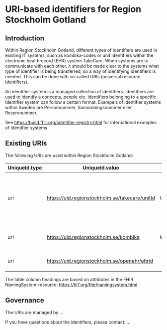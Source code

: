 # URI-based identifiers for Region Stockholm Gotland

## Introduction
Within Region Stockholm Gotland, different types of identifiers are used in existing IT systems, such as kombika-codes or unit identifiers within the electronic healthrecord (EHR) system TakeCare. When systems are to communicate with each other, it should be made clear to the systems what type of identifier is being transferred, so a way of identifying identifiers is needed. This can be done with so-called URIs (universal resource identifiers).

An identifier system is a managed collection of identifiers. Identifiers are used to identify a concepts, people etc. Identifiers belonging to a specific Identifier system can follow a certain format. Exampels of identifier systems within Sweden are Personnummer, Samordningsnummer eller Reservnummer.

See https://build.fhir.org/identifier-registry.html for international examples of Identifier systems

## Existing URIs
The following URIs are used within Region Stockholm Gotland:

|UniqueId.type|UniqueId.value|Name|Title|Status|Kind|Date|Description|
|---|---|---|---|---|---|---|---|
|uri|https://uid.regionstockholm.se/takecare/unitId|takeCareUnitId|TakeCare enhets-id|draft|identifier|2023-06-16|The URI identifies unit identifiers used within the EHR system TakeCare.|
|uri|https://uid.regionstockholm.se/kombika|kombikaCode|Kombikakod|draft|identifier|2023-06-16|The URI identifies kombika-codes.|
|uri|https://uid.regionstockholm.se/openehr/ehrid|||draft|identifier|2023-06-16|The URI identifies ....|

The table column headings are based on attributes in the FHIR NamingSystem-resource: https://hl7.org/fhir/namingsystem.html


## Governance
The URIs are managed by ...

If you have questions about the identifiers, please contact: ...
